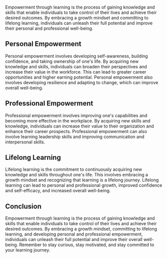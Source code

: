 
Empowerment through learning is the process of gaining knowledge and skills that enable individuals to take control of their lives and achieve their desired outcomes. By embracing a growth mindset and committing to lifelong learning, individuals can unleash their full potential and improve their personal and professional well-being.

Personal Empowerment
--------------------

Personal empowerment involves developing self-awareness, building confidence, and taking ownership of one's life. By acquiring new knowledge and skills, individuals can broaden their perspectives and increase their value in the workforce. This can lead to greater career opportunities and higher earning potential. Personal empowerment also involves developing resilience and adapting to change, which can improve overall well-being.

Professional Empowerment
------------------------

Professional empowerment involves improving one's capabilities and becoming more effective in the workplace. By acquiring new skills and knowledge, individuals can increase their value to their organization and enhance their career prospects. Professional empowerment can also involve learning leadership skills and improving communication and interpersonal skills.

Lifelong Learning
-----------------

Lifelong learning is the commitment to continuously acquiring new knowledge and skills throughout one's life. This involves embracing a growth mindset and recognizing that learning is a lifelong journey. Lifelong learning can lead to personal and professional growth, improved confidence and self-efficacy, and increased overall well-being.

Conclusion
----------

Empowerment through learning is the process of gaining knowledge and skills that enable individuals to take control of their lives and achieve their desired outcomes. By embracing a growth mindset, committing to lifelong learning, and developing personal and professional empowerment, individuals can unleash their full potential and improve their overall well-being. Remember to stay curious, stay motivated, and stay committed to your learning journey.

